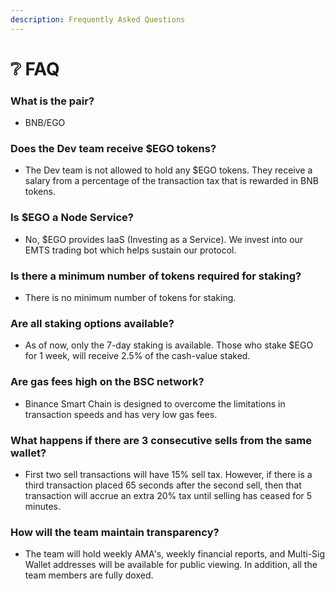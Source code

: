 ```yaml
---
description: Frequently Asked Questions
---
```


# ❔ FAQ

### What is the pair?

* BNB/EGO

### Does the Dev team receive $EGO tokens?

* The Dev team is not allowed to hold any $EGO tokens. They receive a salary from a percentage of the transaction tax that is rewarded in BNB tokens.

### Is $EGO a Node Service?

* No, $EGO provides IaaS (Investing as a Service). We invest into our EMTS trading bot which helps sustain our protocol.

### Is there a minimum number of tokens required for staking?

* There is no minimum number of tokens for staking.

### Are all staking options available?

* As of now, only the 7-day staking is available. Those who stake $EGO for 1 week, will receive 2.5% of the cash-value staked.

### Are gas fees high on the BSC network?

* Binance Smart Chain is designed to overcome the limitations in transaction speeds and has very low gas fees.&#x20;

### What happens if there are 3 consecutive sells from the same wallet?

* First two sell transactions will have 15% sell tax. However, if there is a third transaction placed 65 seconds after the second sell, then that transaction will accrue an extra 20% tax until selling has ceased for 5 minutes.

### How will the team maintain transparency?

* The team will hold weekly AMA's, weekly financial reports, and Multi-Sig Wallet addresses will be available for public viewing. In addition, all the team members are fully doxed.
